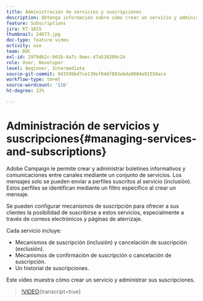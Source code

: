 ```yaml
---
title: Administración de servicios y suscripciones
description: Obtenga información sobre cómo crear un servicio y administrar suscripciones.
feature: Subscriptions
jira: KT-1815
thumbnail: 24673.jpg
doc-type: feature video
activity: use
team: DOC
exl-id: 2970db2c-b01b-4a7c-9eec-47a530209c24
role: User, Developer
level: Beginner, Intermediate
source-git-commit: 943599bd7ce139ef846f093ebda9084a91550aca
workflow-type: tm+mt
source-wordcount: '116'
ht-degree: 22%

---
```


# Administración de servicios y suscripciones{#managing-services-and-subscriptions}

Adobe Campaign le permite crear y administrar boletines informativos y comunicaciones entre canales mediante un conjunto de servicios. Los mensajes solo se pueden enviar a perfiles suscritos al servicio (inclusión). Estos perfiles se identifican mediante un filtro específico al crear un mensaje.

Se pueden configurar mecanismos de suscripción para ofrecer a sus clientes la posibilidad de suscribirse a estos servicios, especialmente a través de correos electrónicos y páginas de aterrizaje.

Cada servicio incluye:

* Mecanismos de suscripción (inclusión) y cancelación de suscripción (exclusión).
* Mecanismos de confirmación de suscripción o cancelación de suscripción.
* Un historial de suscripciones.

Este vídeo muestra cómo crear un servicio y administrar sus suscripciones.

>[!VIDEO](https://video.tv.adobe.com/v/328372?learn=on&captions=spa){transcript=true}
